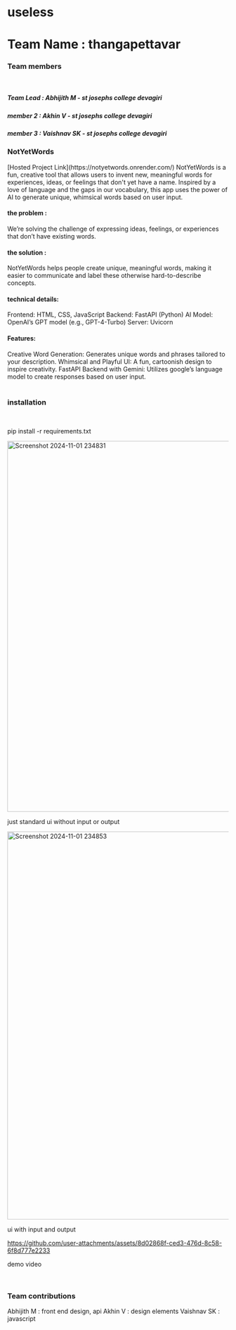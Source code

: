 # useless

<h1>Team Name : thangapettavar</h1>

<h3>Team members</h3>
<br>
  <h5>Team Lead   : Abhijith M - st josephs college devagiri</h5>
  <h5>member 2  : Akhin V - st josephs college devagiri</h5>
  <h5>member 3  : Vaishnav SK - st josephs college devagiri</h5>


<h3>NotYetWords</h3>
[Hosted Project Link](https://notyetwords.onrender.com/)
NotYetWords is a fun, creative tool that allows users to invent new, meaningful words for experiences, ideas, or feelings that don't yet have a name. Inspired by a love of language and the gaps in our vocabulary, this app uses the power of AI to generate unique, whimsical words based on user input.

<h4>the problem :</h4> 

We’re solving the challenge of expressing ideas, feelings, or experiences that don’t have existing words. 

<h4>the solution :</h4>

NotYetWords helps people create unique, meaningful words, making it easier to communicate and label these otherwise hard-to-describe concepts.

<h4>technical details:</h4>

Frontend: HTML, CSS, JavaScript
Backend: FastAPI (Python)
AI Model: OpenAI’s GPT model (e.g., GPT-4-Turbo)
Server: Uvicorn

<h4>Features:</h4>
Creative Word Generation: Generates unique words and phrases tailored to your description.
Whimsical and Playful UI: A fun, cartoonish design to inspire creativity.
FastAPI Backend with Gemini: Utilizes google’s language model to create responses based on user input.
<br>
<br>

<h3>installation</h3>
<br>

pip install -r requirements.txt




<img width="843" alt="Screenshot 2024-11-01 234831" src="https://github.com/user-attachments/assets/95243bfd-6120-4f49-99b1-e0ae8f4368d8">

just standard ui without input or output

<img width="882" alt="Screenshot 2024-11-01 234853" src="https://github.com/user-attachments/assets/a148f5b0-e1f3-48e4-905f-113f621a939c">

ui with input and output

https://github.com/user-attachments/assets/8d02868f-ced3-476d-8c58-6f8d777e2233

demo video



<br>
<h3>Team contributions</h3>

Abhijith M : front end design, api
Akhin V : design elements
Vaishnav SK : javascript
